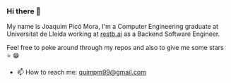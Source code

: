 ### Hi there 👋

My name is Joaquim Picó Mora, I'm a Computer Engineering graduate at Universitat de Lleida working at [restb.ai](https://restb.ai) as a Backend Software Engineer.

Feel free to poke around through my repos and also to give me some stars :star: :grin:

- 📫 How to reach me: quimpm99@gmail.com


